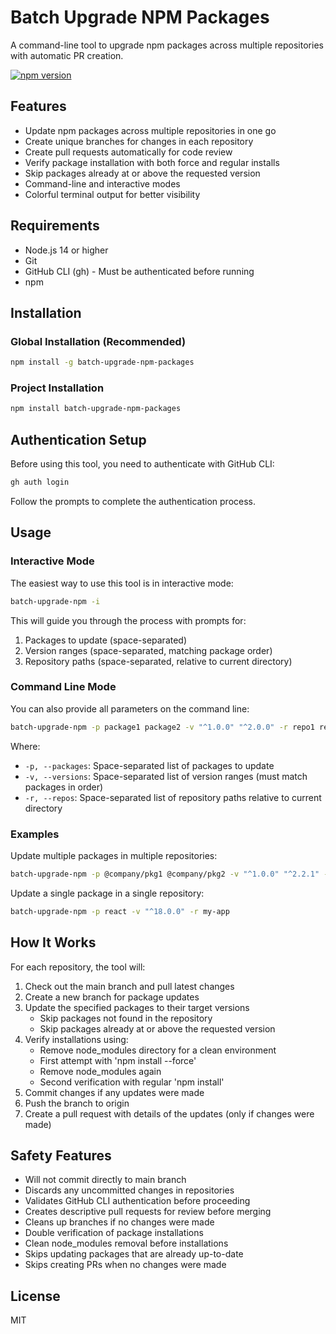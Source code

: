 # Batch Upgrade NPM Packages

A command-line tool to upgrade npm packages across multiple repositories with automatic PR creation.

[![npm version](https://img.shields.io/npm/v/batch-upgrade-npm-packages.svg)](https://www.npmjs.com/package/batch-upgrade-npm-packages)

## Features

- Update npm packages across multiple repositories in one go
- Create unique branches for changes in each repository
- Create pull requests automatically for code review
- Verify package installation with both force and regular installs
- Skip packages already at or above the requested version
- Command-line and interactive modes
- Colorful terminal output for better visibility

## Requirements

- Node.js 14 or higher
- Git
- GitHub CLI (gh) - Must be authenticated before running
- npm

## Installation

### Global Installation (Recommended)

```bash
npm install -g batch-upgrade-npm-packages
```

### Project Installation

```bash
npm install batch-upgrade-npm-packages
```

## Authentication Setup

Before using this tool, you need to authenticate with GitHub CLI:

```bash
gh auth login
```

Follow the prompts to complete the authentication process.

## Usage

### Interactive Mode

The easiest way to use this tool is in interactive mode:

```bash
batch-upgrade-npm -i
```

This will guide you through the process with prompts for:
1. Packages to update (space-separated)
2. Version ranges (space-separated, matching package order)
3. Repository paths (space-separated, relative to current directory)

### Command Line Mode

You can also provide all parameters on the command line:

```bash
batch-upgrade-npm -p package1 package2 -v "^1.0.0" "^2.0.0" -r repo1 repo2
```

Where:
- `-p, --packages`: Space-separated list of packages to update
- `-v, --versions`: Space-separated list of version ranges (must match packages in order)
- `-r, --repos`: Space-separated list of repository paths relative to current directory

### Examples

Update multiple packages in multiple repositories:

```bash
batch-upgrade-npm -p @company/pkg1 @company/pkg2 -v "^1.0.0" "^2.2.1" -r repo1 repo2
```

Update a single package in a single repository:

```bash
batch-upgrade-npm -p react -v "^18.0.0" -r my-app
```

## How It Works

For each repository, the tool will:

1. Check out the main branch and pull latest changes
2. Create a new branch for package updates
3. Update the specified packages to their target versions
   - Skip packages not found in the repository
   - Skip packages already at or above the requested version
4. Verify installations using:
   - Remove node_modules directory for a clean environment
   - First attempt with 'npm install --force'
   - Remove node_modules again
   - Second verification with regular 'npm install'
5. Commit changes if any updates were made
6. Push the branch to origin
7. Create a pull request with details of the updates (only if changes were made)

## Safety Features

- Will not commit directly to main branch
- Discards any uncommitted changes in repositories
- Validates GitHub CLI authentication before proceeding
- Creates descriptive pull requests for review before merging
- Cleans up branches if no changes were made
- Double verification of package installations
- Clean node_modules removal before installations
- Skips updating packages that are already up-to-date
- Skips creating PRs when no changes were made

## License

MIT

